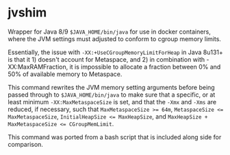 jvshim
======

Wrapper for Java 8/9 `$JAVA_HOME/bin/java` for use in docker containers, where the JVM settings must adjusted to conform to cgroup memory limits.

Essentially, the issue with `-XX:+UseCGroupMemoryLimitForHeap` in Java 8u131+ is that it 1) doesn't account for Metaspace, and 2) in combination with
-XX:MaxRAMFraction, it is impossible to allocate a fraction between 0% and 50% of available memory to Metaspace.

This command rewrites the JVM memory setting arguments before being passed through to `$JAVA_HOME/bin/java` to make sure that a specific, or at least
minimum `-XX:MaxMetaspaceSize` is set, and that the `-Xmx` and `-Xms` are reduced, if necessary, such that `MaxMetaspaceSize >= 64m`,
`MetaspaceSize <= MaxMetaspaceSize`, `InitialHeapSize <= MaxHeapSize`, and `MaxHeapSize + MaxMetaspaceSize <= CGroupMemLimit`.

This command was ported from a bash script that is included along side for comparison.
